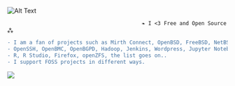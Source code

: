 ![Alt Text](https://user-images.githubusercontent.com/65868461/119200030-237ab780-ba5a-11eb-8f2f-1cbc34408a9e.gif)
                                  
                                               ❧ I <3 Free and Open Source ⁂   
                                  
```diff
- I am a fan of projects such as Mirth Connect, OpenBSD, FreeBSD, NetBSD, PostgreSQL, PostGIS, QGIS, OSCAR EMR, Open Dental, 
- OpenSSH, OpenBMC, OpenBGPD, Hadoop, Jenkins, Wordpress, Jupyter Notebooks, LibreOffice, illumos, openSUSE, Inkscape,
- R, R Studio, Firefox, openZFS, the list goes on.. 
- I support FOSS projects in different ways.
```
![](https://komarev.com/ghpvc/?username=asterismm54&color=FF0000)
